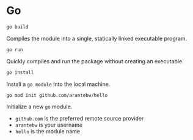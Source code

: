 # Go

```bash
go build
```

Compiles the module into a single, statically linked executable program.

```bash
go run
```

Quickly compiles and run the package without creating an executable.

```bash
go install
```

Install a `go module` into the local machine.

```bash
go mod init github.com/arantebw/hello
```

Initialize a new `go` module.

- `github.com` is the preferred remote source provider
- `arantebw` is your username
- `hello` is the module name
